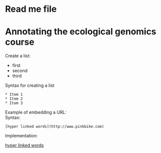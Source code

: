 # Read me file

# Annotating the ecological genomics course 

Create a list:   
* first   
* second   
* third   

Syntax for creating a list   

```
* Item 1   
* Item 2   
* Item 3   
```

Example of embedding a URL:   
Syntax:   
```
[hyper linked words](http://www.pinkbike.com)
```
Implementation:

[hyper linked words](http://www.pinkbike.com)
